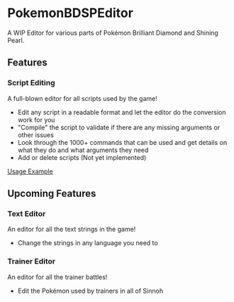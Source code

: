 # PokemonBDSPEditor
A WIP Editor for various parts of Pokémon Brilliant Diamond and Shining Pearl.

## Features

### Script Editing

A full-blown editor for all scripts used by the game!
- Edit any script in a readable format and let the editor do the conversion work for you
- "Compile" the script to validate if there are any missing arguments or other issues
- Look through the 1000+ commands that can be used and get details on what they do and what arguments they need
- Add or delete scripts (Not yet implemented)

[Usage Example](https://youtu.be/CkC6rlwUOvw)

## Upcoming Features

### Text Editor

An editor for all the text strings in the game!
- Change the strings in any language you need to

### Trainer Editor

An editor for all the trainer battles!
- Edit the Pokémon used by trainers in all of Sinnoh
